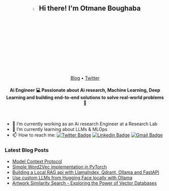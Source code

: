 <h2 align="center"><a href="https://www.otmaneboughaba.com/"><img src="https://media.giphy.com/media/hvRJCLFzcasrR4ia7z/giphy.gif" width="5%"></a> Hi there! I'm Otmane Boughaba</h2>
<p align="center">
  <a href="https://otmaneboughaba.com">Blog</a> •
  <a href="https://twitter.com/Otmane404">Twitter</a>
</p>

#### <div align="center">Ai Engineer :computer: Passionate about  Ai research, Machine Learning, Deep Learning and building end-to-end solutions to solve real-world problems :rocket:

<br></div>  


- 🔭 I’m currently working as an Ai research Engineer at a Research Lab
- 🌱 I’m currently learning about LLMs & MLOps
- 📫 How to reach me: [![Twitter Badge](https://img.shields.io/badge/-@Otmane404-1ca0f1?style=flat-square&labelColor=1ca0f1&logo=twitter&logoColor=white&link=https://twitter.com/Otmane404)](https://twitter.com/Otmane404) [![Linkedin Badge](https://img.shields.io/badge/-otmaneboughaba-blue?style=flat-square&logo=Linkedin&logoColor=white&link=https://www.linkedin.com/in/otmaneboughaba/)](https://www.linkedin.com/in/otmaneboughaba/)
[![Gmail Badge](https://img.shields.io/badge/-otmaneboughaba@gmail.com-c14438?style=flat-square&logo=Gmail&logoColor=white&link=mailto:otmaneboughaba@gmail.com)](mailto:otmaneboughaba@gmail.com)



### Latest Blog Posts
<!-- BLOG-POST-LIST:START -->
- [Model Context Protocol](https://otmaneboughaba.com/posts/model-context-protocol/)
- [Simple Word2Vec implementation in PyTorch](https://otmaneboughaba.com/posts/Word2Vec-in-Pytorch/)
- [Building a Local RAG api with LlamaIndex, Qdrant, Ollama and FastAPI](https://otmaneboughaba.com/posts/local-rag-api/)
- [Use custom LLMs from Hugging Face locally with Ollama](https://otmaneboughaba.com/posts/local-llm-ollama-huggingface/)
- [Artwork Similarity Search - Exploring the Power of Vector Databases](https://otmaneboughaba.com/posts/artwork-similarity-search/)
<!-- BLOG-POST-LIST:END -->
